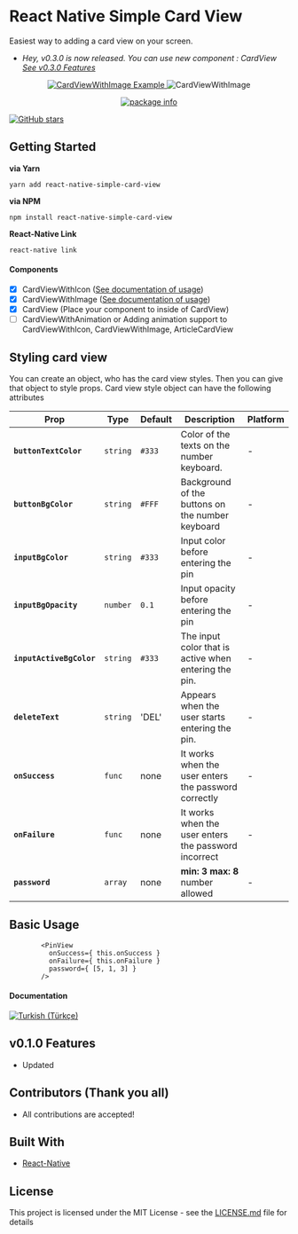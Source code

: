 # React Native Simple Card View

Easiest way to adding a card view on your screen.

- *Hey, v0.3.0 is now released. You can use new component : CardView [See v0.3.0 Features](#v030-features)*

<p align="center">
<a href="https://s9.postimg.org/qxh30azpb/Simulator_Screen_Shot_-_i_Phone_8_-_2018-02-21_at_17.49.43.png">
<img src="https://s9.postimg.org/pxvdia4rj/Simulator_Screen_Shot_-_i_Phone_8_-_2018-02-21_at_17.49.43.png" alt="CardViewWithImage Example" />
</a>
<img src="https://s9.postimg.org/748niqban/card_View_With_Icon.png" alt="CardViewWithImage" />
</p>

<p align="center"><a href="https://www.npmjs.com/package/react-native-simple-card-view" target="_blank"><img src="https://nodei.co/npm/react-native-simple-card-view.png?downloads=true&downloadRank=true&stars=true" alt="package info" /></a></p>

[![GitHub stars](https://img.shields.io/github/stars/talut/react-native-simple-card-view.svg?style=social&label=Stars&style=flat-square)](https://github.com/talut/react-native-simple-card-view)

## Getting Started

**via Yarn**

```
yarn add react-native-simple-card-view
```

**via NPM**

```
npm install react-native-simple-card-view
```

**React-Native Link**

```
react-native link
```

#### Components

- [x] CardViewWithIcon ([See documentation of usage](/docs/en/cardviewwithicon.md))
- [x] CardViewWithImage ([See documentation of usage](/docs/en/cardviewwithimage.md))
- [x] CardView (Place your component to inside of CardView)
- [ ] CardViewWithAnimation or Adding animation support to CardViewWithIcon, CardViewWithImage, ArticleCardView

## Styling card view

You can create an object, who has the card view styles.
Then you can give that object to style props. Card view style object can have the following attributes

| Prop | Type | Default | Description | Platform |
|---|---|---|---|---|
|**`buttonTextColor`**|`string`| `#333` | Color of the texts on the number keyboard. |-|
|**`buttonBgColor`**|`string`| `#FFF` | Background of the buttons on the number keyboard |-|
|**`inputBgColor`**|`string`| `#333` | Input color before entering the pin  |-|
|**`inputBgOpacity`**|`number`| `0.1` | Input opacity before entering the pin |-|
|**`inputActiveBgColor`**|`string`| `#333` | The input color that is active when entering the pin. |-|
|**`deleteText`**|`string`| 'DEL' | Appears when the user starts entering the pin.  |-|
|**`onSuccess`**|`func`| none | It works when the user enters the password correctly |-|
|**`onFailure`**|`func`| none | It works when the user enters the password incorrect |-|
|**`password`**|`array`| none | **min: 3**  **max: 8** number allowed |-|

## Basic Usage

```
        <PinView
          onSuccess={ this.onSuccess }
          onFailure={ this.onFailure }
          password={ [5, 1, 3] }
        />
```

#### Documentation

[![Turkish (Türkçe)](https://img.shields.io/badge/TR-T%C3%BCrk%C3%A7e%20Dok%C3%BCmantasyon-red.svg)](/docs/tr/docs.md)

## v0.1.0 Features

- Updated

## Contributors (Thank you all)

- All contributions are accepted!

## Built With

* [React-Native](https://facebook.github.io/react-native/)

## License

This project is licensed under the MIT License - see the [LICENSE.md](LICENSE.md) file for details